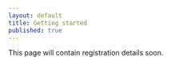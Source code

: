 ```yaml
---
layout: default
title: Getting started
published: true
---
```


This page will contain registration details soon.
